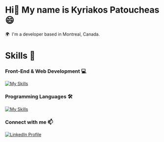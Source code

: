 Hi👋 My name is Kyriakos Patoucheas 😄
========================================================================================================================================

🌍  I'm a developer based in Montreal, Canada.
<br/>

# Skills 🚀

### Front-End & Web Development 💻
[![My Skills](https://skillicons.dev/icons?i=html,css,js,react,nodejs,nextjs,tailwind,express&perline=4)](https://skillicons.dev)
<br/>

### Programming Languages 🛠️
[![My Skills](https://skillicons.dev/icons?i=java,c&theme=light)](https://skillicons.dev)
<br/>

### Connect with me 📫
<p>
  <a href="https://www.linkedin.com/in/kyriakos-patoucheas/" target="_blank">
    <img src="https://skillicons.dev/icons?i=linkedin" alt="LinkedIn Profile" />
  </a>
</p>

<!--
**Patoucheas/Patoucheas** is a ✨ _special_ ✨ repository because its `README.md` (this file) appears on your GitHub profile.

Here are some ideas to get you started:

- 🔭 I’m currently working on ...
- 🌱 I’m currently learning ...
- 👯 I’m looking to collaborate on ...
- 🤔 I’m looking for help with ...
- 💬 Ask me about ...
- 📫 How to reach me: ...
- 😄 Pronouns: ...
- ⚡ Fun fact: ...
-->

